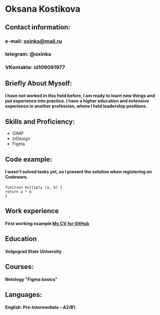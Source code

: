 # Oksana Kostikova


## Contact information:
### e-mail: oxinka@mail.ru
### telegram: @oxinka
### VKontakte: id109091977


## Briefly About Myself:
#### I have not worked in this field before, I am ready to learn new things and put experience into practice. I have a higher education and extensive experience in another profession, where I held leadership positions.


## Skills and Proficiency:
* GIMP 
* InDesign 
* Figma


## Code example:
#### I wasn't solved tasks yet, so I present the solution when registering on Codewars.

```
function multiply (a, b) {
return a * b
}
```

## Work experience
#### First working example [My CV for GitHub](https://github.com/oksinka/rsschool-cv/new/gh-pages)


## Education
#### Volgograd State University


## Courses:
#### Netology "Figma basics"


## Languages:
#### English: Pre-Intermediate – А2/В1.
